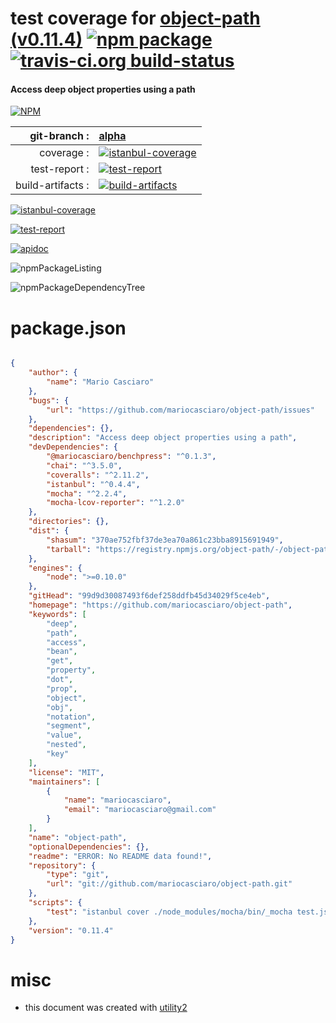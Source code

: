 # test coverage for  [object-path (v0.11.4)](https://github.com/mariocasciaro/object-path)  [![npm package](https://img.shields.io/npm/v/npmtest-object-path.svg?style=flat-square)](https://www.npmjs.org/package/npmtest-object-path) [![travis-ci.org build-status](https://api.travis-ci.org/npmtest/node-npmtest-object-path.svg)](https://travis-ci.org/npmtest/node-npmtest-object-path)
#### Access deep object properties using a path

[![NPM](https://nodei.co/npm/object-path.png?downloads=true)](https://www.npmjs.com/package/object-path)

| git-branch : | [alpha](https://github.com/npmtest/node-npmtest-object-path/tree/alpha)|
|--:|:--|
| coverage : | [![istanbul-coverage](https://npmtest.github.io/node-npmtest-object-path/build/coverage.badge.svg)](https://npmtest.github.io/node-npmtest-object-path/build/coverage.html/index.html)|
| test-report : | [![test-report](https://npmtest.github.io/node-npmtest-object-path/build/test-report.badge.svg)](https://npmtest.github.io/node-npmtest-object-path/build/test-report.html)|
| build-artifacts : | [![build-artifacts](https://npmtest.github.io/node-npmtest-object-path/glyphicons_144_folder_open.png)](https://github.com/npmtest/node-npmtest-object-path/tree/gh-pages/build)|

[![istanbul-coverage](https://npmtest.github.io/node-npmtest-object-path/build/screenCapture.buildCustomOrg.browser.coverage.html.png)](https://npmtest.github.io/node-npmtest-object-path/build/coverage.html/index.html)

[![test-report](https://npmtest.github.io/node-npmtest-object-path/build/screenCapture.buildCustomOrg.browser.%252Fhome%252Ftravis%252Fbuild%252Fnpmtest%252Fnode-npmtest-object-path%252Ftmp%252Fbuild%252Ftest-report.html.png)](https://npmtest.github.io/node-npmtest-object-path/build/test-report.html)

[![apidoc](https://npmdoc.github.io/node-npmdoc-object-path/build/screenCapture.buildApidoc.browser.%252Fhome%252Ftravis%252Fbuild%252Fnpmdoc%252Fnode-npmdoc-object-path%252Ftmp%252Fbuild%252Fapidoc.html.png)](https://npmdoc.github.io/node-npmdoc-object-path/build/apidoc.html)

![npmPackageListing](https://npmtest.github.io/node-npmtest-object-path/build/screenCapture.npmPackageListing.svg)

![npmPackageDependencyTree](https://npmtest.github.io/node-npmtest-object-path/build/screenCapture.npmPackageDependencyTree.svg)



# package.json

```json

{
    "author": {
        "name": "Mario Casciaro"
    },
    "bugs": {
        "url": "https://github.com/mariocasciaro/object-path/issues"
    },
    "dependencies": {},
    "description": "Access deep object properties using a path",
    "devDependencies": {
        "@mariocasciaro/benchpress": "^0.1.3",
        "chai": "^3.5.0",
        "coveralls": "^2.11.2",
        "istanbul": "^0.4.4",
        "mocha": "^2.2.4",
        "mocha-lcov-reporter": "^1.2.0"
    },
    "directories": {},
    "dist": {
        "shasum": "370ae752fbf37de3ea70a861c23bba8915691949",
        "tarball": "https://registry.npmjs.org/object-path/-/object-path-0.11.4.tgz"
    },
    "engines": {
        "node": ">=0.10.0"
    },
    "gitHead": "99d9d30087493f6def258ddfb45d34029f5ce4eb",
    "homepage": "https://github.com/mariocasciaro/object-path",
    "keywords": [
        "deep",
        "path",
        "access",
        "bean",
        "get",
        "property",
        "dot",
        "prop",
        "object",
        "obj",
        "notation",
        "segment",
        "value",
        "nested",
        "key"
    ],
    "license": "MIT",
    "maintainers": [
        {
            "name": "mariocasciaro",
            "email": "mariocasciaro@gmail.com"
        }
    ],
    "name": "object-path",
    "optionalDependencies": {},
    "readme": "ERROR: No README data found!",
    "repository": {
        "type": "git",
        "url": "git://github.com/mariocasciaro/object-path.git"
    },
    "scripts": {
        "test": "istanbul cover ./node_modules/mocha/bin/_mocha test.js --report html -- -R spec"
    },
    "version": "0.11.4"
}
```



# misc
- this document was created with [utility2](https://github.com/kaizhu256/node-utility2)
